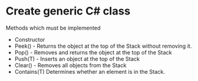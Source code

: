 
# Create generic C# class
Methods which must be implemented
* Constructor
* Peek() - Returns the object at the top of the Stack<T> without removing it.
* Pop()	- Removes and returns the object at the top of the Stack<T>
* Push(T) - Inserts an object at the top of the Stack<T>
* Clear()	- Removes all objects from the Stack<T>
* Contains(T) Determines whether an element is in the Stack<T>.


